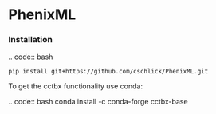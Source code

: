 # PhenixML

### Installation

.. code:: bash

    pip install git+https://github.com/cschlick/PhenixML.git


To get the cctbx functionality use conda:

.. code:: bash
  conda install -c conda-forge cctbx-base

